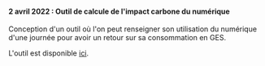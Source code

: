 #### 2 avril 2022 :  Outil de calcule de l'impact carbone du numérique


Conception d'un outil où l'on peut renseigner son utilisation du numérique d'une journée pour avoir un retour sur sa consommation en GES. 

L'outil est disponible <a href="https://mon-impact-numerique.web.app/" >ici</a>.

